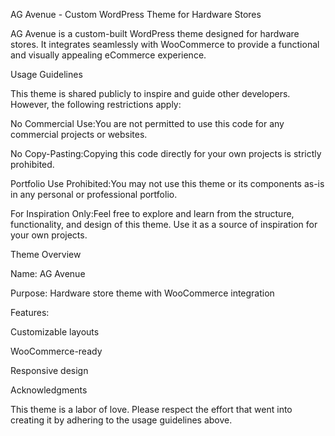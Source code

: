 AG Avenue - Custom WordPress Theme for Hardware Stores

AG Avenue is a custom-built WordPress theme designed for hardware stores. It integrates seamlessly with WooCommerce to provide a functional and visually appealing eCommerce experience.

Usage Guidelines

This theme is shared publicly to inspire and guide other developers. However, the following restrictions apply:

No Commercial Use:You are not permitted to use this code for any commercial projects or websites.

No Copy-Pasting:Copying this code directly for your own projects is strictly prohibited.

Portfolio Use Prohibited:You may not use this theme or its components as-is in any personal or professional portfolio.

For Inspiration Only:Feel free to explore and learn from the structure, functionality, and design of this theme. Use it as a source of inspiration for your own projects.

Theme Overview

Name: AG Avenue

Purpose: Hardware store theme with WooCommerce integration

Features:

Customizable layouts

WooCommerce-ready

Responsive design

Acknowledgments

This theme is a labor of love. Please respect the effort that went into creating it by adhering to the usage guidelines above.
